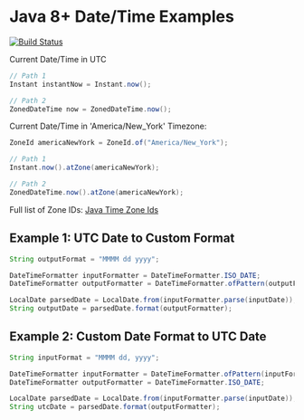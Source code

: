 # Java 8+ Date/Time Examples

[![Build Status](https://travis-ci.org/ddubson/java-date-time-examples.svg?branch=master)](https://travis-ci.org/ddubson/java-date-time-examples)

Current Date/Time in UTC

```java
// Path 1
Instant instantNow = Instant.now();

// Path 2
ZonedDateTime now = ZonedDateTime.now();
```

Current Date/Time in 'America/New_York' Timezone:

```java
ZoneId americaNewYork = ZoneId.of("America/New_York");

// Path 1
Instant.now().atZone(americaNewYork);

// Path 2
ZonedDateTime.now().atZone(americaNewYork);
```

Full list of Zone IDs: [Java Time Zone Ids](docs/java-time-zone-ids.md)

## Example 1: UTC Date to Custom Format

```java
String outputFormat = "MMMM dd yyyy";

DateTimeFormatter inputFormatter = DateTimeFormatter.ISO_DATE;
DateTimeFormatter outputFormatter = DateTimeFormatter.ofPattern(outputFormat).withLocale(Locale.US);

LocalDate parsedDate = LocalDate.from(inputFormatter.parse(inputDate));
String outputDate = parsedDate.format(outputFormatter);
`````

## Example 2: Custom Date Format to UTC Date

```java
String inputFormat = "MMMM dd, yyyy";

DateTimeFormatter inputFormatter = DateTimeFormatter.ofPattern(inputFormat).withLocale(Locale.US);
DateTimeFormatter outputFormatter = DateTimeFormatter.ISO_DATE;

LocalDate parsedDate = LocalDate.from(inputFormatter.parse(inputDate));
String utcDate = parsedDate.format(outputFormatter);
```